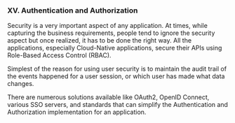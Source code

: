 ### XV.	Authentication and Authorization

Security is a very important aspect of any application. At times, while capturing the business requirements, people tend to ignore the security aspect but once realized, it has to be done the right way. All the applications, especially Cloud-Native applications, secure their APIs using Role-Based Access Control (RBAC). 

Simplest of the reason for using user security is to maintain the audit trail of the events happened for a user session, or which user has made what data changes.

There are numerous solutions available like OAuth2, OpenID Connect, various SSO servers, and standards that can simplify the Authentication and Authorization implementation for an application.


